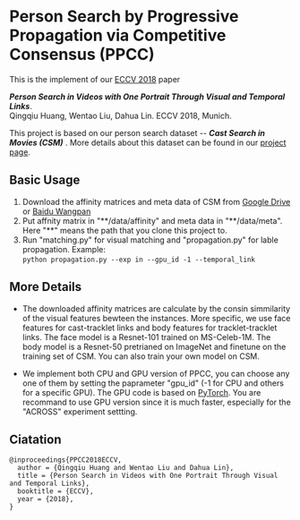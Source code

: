 # Person Search by Progressive Propagation via Competitive Consensus (PPCC)
This is the implement of our [ECCV 2018](https://eccv2018.org/) paper

***Person Search in Videos with One Portrait Through Visual and Temporal Links***.  
Qingqiu Huang, Wentao Liu, Dahua Lin.  ECCV 2018, Munich.

This project is based on our person search dataset -- ***Cast Search in Movies (CSM)*** .
More details about this dataset can be found in our [project page](http://qqhuang.cn/projects/eccv18-person-search/).

## Basic Usage

1. Download the affinity matrices and meta data of CSM from [Google Drive](https://drive.google.com/drive/folders/1u51eRnZS1rQaM7GStPTQKB0BugpnGM9W?usp=sharing) or [Baidu Wangpan](https://pan.baidu.com/s/1JG30kPTWxJmf1saA0e6CLQ)
2. Put affnity matrix in "\*\*/data/affinity" and meta data in "\*\*/data/meta".
Here "**" means the path that you clone this project to.
3. Run "matching.py" for visual matching and "propagation.py" for lable propagation. Example:  
`python propagation.py --exp in --gpu_id -1 --temporal_link`

## More Details

* The downloaded affinity matrices are calculate by the consin simmilarity of the visual features bewteen the instances.
More specific, we use face features for cast-tracklet links and body features for tracklet-tracklet links.
The face model is a Resnet-101 trained on MS-Celeb-1M.
The body model is a Resnet-50 pretrianed on ImageNet and finetune on the training set of CSM.
You can also train your own model on CSM.

* We implement both CPU and GPU version of PPCC,
you can choose any one of them by setting the paprameter "gpu_id" (-1 for CPU and others for a specific GPU).
The GPU code is based on [PyTorch](https://pytorch.org/).
You are recommand to use GPU version since it is much faster, especially for the "ACROSS" experiment settting.

## Ciatation
```
@inproceedings{PPCC2018ECCV,
  author = {Qingqiu Huang and Wentao Liu and Dahua Lin},
  title = {Person Search in Videos with One Portrait Through Visual and Temporal Links},
  booktitle = {ECCV},
  year = {2018},
}
```
